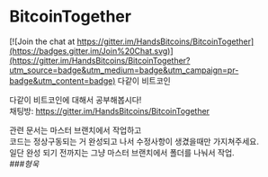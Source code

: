 # BitcoinTogether

[![Join the chat at https://gitter.im/HandsBitcoins/BitcoinTogether](https://badges.gitter.im/Join%20Chat.svg)](https://gitter.im/HandsBitcoins/BitcoinTogether?utm_source=badge&utm_medium=badge&utm_campaign=pr-badge&utm_content=badge)
다같이 비트코인

다같이 비트코인에 대해서 공부해봅시다!  
채팅방: https://gitter.im/HandsBitcoins/BitcoinTogether  

관련 문서는 마스터 브랜치에서 작업하고  
코드는 정상구동되는 거 완성되고 나서 수정사항이 생겼을때만 가지쳐주세요.  
일단 완성 되기 전까지는 그냥 마스터 브랜치에서 폴더를 나눠서 작업.  
*###형욱*
